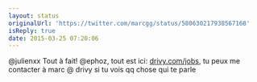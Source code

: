 ```yaml
---
layout: status
originalUrl: 'https://twitter.com/marcgg/status/580630217938567168'
isReply: true
date: 2015-03-25 07:20:06
---
```


@julienxx Tout à fait! @ephoz, tout est ici: [drivy.com/jobs](https://www.drivy.com/jobs), tu peux me contacter à marc @ drivy si tu vois qq chose qui te parle

